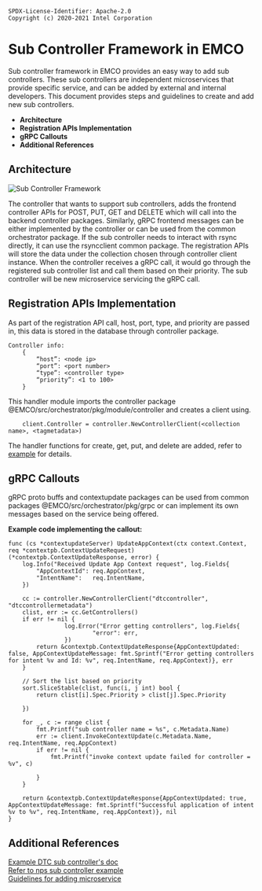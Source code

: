 ```text
SPDX-License-Identifier: Apache-2.0
Copyright (c) 2020-2021 Intel Corporation
```
<!-- omit in toc -->

# Sub Controller Framework in EMCO

Sub controller framework in EMCO provides an easy way to add sub controllers. These sub controllers are independent microservices that provide specific service, and can be added by external and internal developers. This document provides steps and guidelines to create and add new sub controllers.

- **Architecture**
- **Registration APIs Implementation**
- **gRPC Callouts**
- **Additional References**

## Architecture

![Sub Controller Framework](images/SubControllerFrame.png)

The controller that wants to support sub controllers, adds the frontend controller APIs for POST, PUT, GET and DELETE which will call into the backend controller packages.  Similarly, gRPC frontend messages can be either implemented by the controller or can be used from the common orchestrator package. If the sub controller needs to interact with rsync directly, it can use the rsyncclient common package.  The registration APIs will store the data under the collection chosen through controller client instance. When the controller receives a gRPC call, it would go through the registered sub controller list and call them based on their priority.  The sub controller will be new microservice servicing the gRPC call.

## Registration APIs Implementation

As part of the registration API call, host, port, type, and priority are passed in, this data is stored in the database through controller package.

```
Controller info:
    {
        “host”: <node ip>
        “port”: <port number>
        “type”: <controller type>
        “priority”: <1 to 100>
    }
```
This handler module imports the controller package @EMCO/src/orchestrator/pkg/module/controller and creates a client using.

```
    client.Controller = controller.NewControllerClient(<collection name>, <tagmetadata>)
```

The handler functions for create, get, put, and delete are added, refer to [example](../../src/dtc/api/controllerhandler.go) for details.

## gRPC Callouts

gRPC proto buffs and contextupdate packages can be used from common packages @EMCO/src/orchestrator/pkg/grpc or can implement its own messages based on the service being offered.

**Example code implementing the callout:**


```
func (cs *contextupdateServer) UpdateAppContext(ctx context.Context, req *contextpb.ContextUpdateRequest) (*contextpb.ContextUpdateResponse, error) {
	log.Info("Received Update App Context request", log.Fields{
		"AppContextId": req.AppContext,
		"IntentName":   req.IntentName,
	})

	cc := controller.NewControllerClient("dtccontroller", "dtccontrollermetadata")
	clist, err := cc.GetControllers()
	if err != nil {
                log.Error("Error getting controllers", log.Fields{
                        "error": err,
                })
		return &contextpb.ContextUpdateResponse{AppContextUpdated: false, AppContextUpdateMessage: fmt.Sprintf("Error getting controllers for intent %v and Id: %v", req.IntentName, req.AppContext)}, err
	}

	// Sort the list based on priority
	sort.SliceStable(clist, func(i, j int) bool {
		return clist[i].Spec.Priority > clist[j].Spec.Priority

	})

	for _, c := range clist {
		fmt.Printf("sub controller name = %s", c.Metadata.Name)
		err := client.InvokeContextUpdate(c.Metadata.Name, req.IntentName, req.AppContext)
		if err != nil {
			fmt.Printf("invoke context update failed for controller = %v", c)

		}
	}

	return &contextpb.ContextUpdateResponse{AppContextUpdated: true, AppContextUpdateMessage: fmt.Sprintf("Successful application of intent %v to %v", req.IntentName, req.AppContext)}, nil
}
```
## Additional References

[Example DTC sub controller's doc](./dtc_subcontrollers.md)\
[Refer to nps sub controller example](../../src/nps/)\
[Guidelines for adding microservice](./Guidelines_adding_microservices_to_emco.md)

